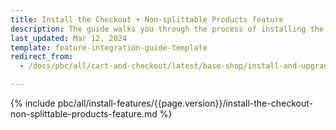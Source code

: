 ```yaml
---
title: Install the Checkout + Non-splittable Products feature
description: The guide walks you through the process of installing the Checkout + Non-splittable Products feature into the project.
last_updated: Mar 12, 2024
template: feature-integration-guide-template
redirect_from:
  - /docs/pbc/all/cart-and-checkout/latest/base-shop/install-and-upgrade/install-features/install-the-checkout-non-splittable-products-feature.html

---
```


{% include pbc/all/install-features/{{page.version}}/install-the-checkout-non-splittable-products-feature.md %} <!-- To edit, see /_includes/pbc/all/install-features/202404.0/install-the-checkout-non-splittable-products-feature.md -->
